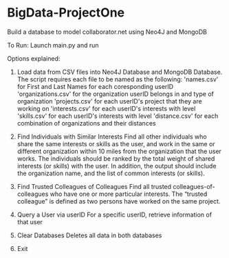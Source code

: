 # BigData-ProjectOne
Build a database to model collaborator.net using Neo4J and MongoDB

To Run:
Launch main.py and run

Options explained:

1) Load data from CSV files into Neo4J Database and MongoDB Database. The script requires each file to be named as the following:
'names.csv' for First and Last Names for each coresponding userID
'organizations.csv' for the organization userID belongs in and type of organization
'projects.csv' for each userID's project that they are working on
'interests.csv' for each userID's interests with level
'skills.csv' for each userID's interests with level
'distance.csv' for each combination of organizations and their distances

2) Find Individuals with Similar Interests
Find all other individuals who share the same interests or skills as the user, and work in the same or different organization within 10 miles from the organization that the user works. 
The individuals should be ranked by the total weight of shared interests (or skills) with the user. In addition, the output should include the organization name, and the list of common interests (or skills).

3) Find Trusted Colleagues of Colleagues
Find all trusted colleagues-of-colleagues who have one or more particular interests. The “trusted colleague” is defined as two persons have worked on the same project.

4) Query a User via userID
For a specific userID, retrieve information of that user

5) Clear Databases
Deletes all data in both databases

6) Exit
